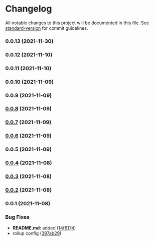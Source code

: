 # Changelog

All notable changes to this project will be documented in this file. See [standard-version](https://github.com/conventional-changelog/standard-version) for commit guidelines.

### 0.0.13 (2021-11-30)

### 0.0.12 (2021-11-10)

### 0.0.11 (2021-11-10)

### 0.0.10 (2021-11-09)

### 0.0.9 (2021-11-09)

### [0.0.8](https://github.com/slavshik/tinylog/compare/v0.0.7...v0.0.8) (2021-11-09)

### [0.0.7](https://github.com/slavshik/tinylog/compare/v0.0.6...v0.0.7) (2021-11-09)

### [0.0.6](https://github.com/slavshik/tinylog/compare/v0.0.4...v0.0.6) (2021-11-09)

### 0.0.5 (2021-11-09)

### [0.0.4](https://github.com/slavshik/tinylog/compare/v0.0.3...v0.0.4) (2021-11-08)

### [0.0.3](https://github.com/slavshik/tinylog/compare/v0.0.2...v0.0.3) (2021-11-08)

### [0.0.2](https://github.com/slavshik/tinylog/compare/v0.0.1...v0.0.2) (2021-11-08)

### 0.0.1 (2021-11-08)


### Bug Fixes

* **README.md:** added ([14f6174](https://github.com/slavshik/tinylog/commit/14f617423701645fb637889ab96f5544d2db94db))
* rollup config ([397ab29](https://github.com/slavshik/tinylog/commit/397ab294aa4381db56099fcdeb186f09b9be9b86))
